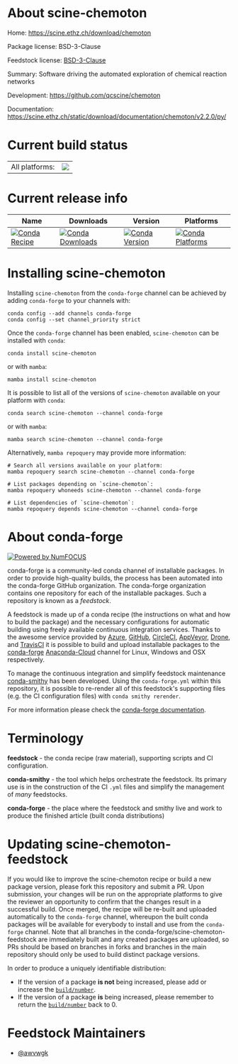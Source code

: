 About scine-chemoton
====================

Home: https://scine.ethz.ch/download/chemoton

Package license: BSD-3-Clause

Feedstock license: [BSD-3-Clause](https://github.com/conda-forge/scine-chemoton-feedstock/blob/main/LICENSE.txt)

Summary: Software driving the automated exploration of chemical reaction networks

Development: https://github.com/qcscine/chemoton

Documentation: https://scine.ethz.ch/static/download/documentation/chemoton/v2.2.0/py/

Current build status
====================


<table><tr><td>All platforms:</td>
    <td>
      <a href="https://dev.azure.com/conda-forge/feedstock-builds/_build/latest?definitionId=17196&branchName=main">
        <img src="https://dev.azure.com/conda-forge/feedstock-builds/_apis/build/status/scine-chemoton-feedstock?branchName=main">
      </a>
    </td>
  </tr>
</table>

Current release info
====================

| Name | Downloads | Version | Platforms |
| --- | --- | --- | --- |
| [![Conda Recipe](https://img.shields.io/badge/recipe-scine--chemoton-green.svg)](https://anaconda.org/conda-forge/scine-chemoton) | [![Conda Downloads](https://img.shields.io/conda/dn/conda-forge/scine-chemoton.svg)](https://anaconda.org/conda-forge/scine-chemoton) | [![Conda Version](https://img.shields.io/conda/vn/conda-forge/scine-chemoton.svg)](https://anaconda.org/conda-forge/scine-chemoton) | [![Conda Platforms](https://img.shields.io/conda/pn/conda-forge/scine-chemoton.svg)](https://anaconda.org/conda-forge/scine-chemoton) |

Installing scine-chemoton
=========================

Installing `scine-chemoton` from the `conda-forge` channel can be achieved by adding `conda-forge` to your channels with:

```
conda config --add channels conda-forge
conda config --set channel_priority strict
```

Once the `conda-forge` channel has been enabled, `scine-chemoton` can be installed with `conda`:

```
conda install scine-chemoton
```

or with `mamba`:

```
mamba install scine-chemoton
```

It is possible to list all of the versions of `scine-chemoton` available on your platform with `conda`:

```
conda search scine-chemoton --channel conda-forge
```

or with `mamba`:

```
mamba search scine-chemoton --channel conda-forge
```

Alternatively, `mamba repoquery` may provide more information:

```
# Search all versions available on your platform:
mamba repoquery search scine-chemoton --channel conda-forge

# List packages depending on `scine-chemoton`:
mamba repoquery whoneeds scine-chemoton --channel conda-forge

# List dependencies of `scine-chemoton`:
mamba repoquery depends scine-chemoton --channel conda-forge
```


About conda-forge
=================

[![Powered by
NumFOCUS](https://img.shields.io/badge/powered%20by-NumFOCUS-orange.svg?style=flat&colorA=E1523D&colorB=007D8A)](https://numfocus.org)

conda-forge is a community-led conda channel of installable packages.
In order to provide high-quality builds, the process has been automated into the
conda-forge GitHub organization. The conda-forge organization contains one repository
for each of the installable packages. Such a repository is known as a *feedstock*.

A feedstock is made up of a conda recipe (the instructions on what and how to build
the package) and the necessary configurations for automatic building using freely
available continuous integration services. Thanks to the awesome service provided by
[Azure](https://azure.microsoft.com/en-us/services/devops/), [GitHub](https://github.com/),
[CircleCI](https://circleci.com/), [AppVeyor](https://www.appveyor.com/),
[Drone](https://cloud.drone.io/welcome), and [TravisCI](https://travis-ci.com/)
it is possible to build and upload installable packages to the
[conda-forge](https://anaconda.org/conda-forge) [Anaconda-Cloud](https://anaconda.org/)
channel for Linux, Windows and OSX respectively.

To manage the continuous integration and simplify feedstock maintenance
[conda-smithy](https://github.com/conda-forge/conda-smithy) has been developed.
Using the ``conda-forge.yml`` within this repository, it is possible to re-render all of
this feedstock's supporting files (e.g. the CI configuration files) with ``conda smithy rerender``.

For more information please check the [conda-forge documentation](https://conda-forge.org/docs/).

Terminology
===========

**feedstock** - the conda recipe (raw material), supporting scripts and CI configuration.

**conda-smithy** - the tool which helps orchestrate the feedstock.
                   Its primary use is in the construction of the CI ``.yml`` files
                   and simplify the management of *many* feedstocks.

**conda-forge** - the place where the feedstock and smithy live and work to
                  produce the finished article (built conda distributions)


Updating scine-chemoton-feedstock
=================================

If you would like to improve the scine-chemoton recipe or build a new
package version, please fork this repository and submit a PR. Upon submission,
your changes will be run on the appropriate platforms to give the reviewer an
opportunity to confirm that the changes result in a successful build. Once
merged, the recipe will be re-built and uploaded automatically to the
`conda-forge` channel, whereupon the built conda packages will be available for
everybody to install and use from the `conda-forge` channel.
Note that all branches in the conda-forge/scine-chemoton-feedstock are
immediately built and any created packages are uploaded, so PRs should be based
on branches in forks and branches in the main repository should only be used to
build distinct package versions.

In order to produce a uniquely identifiable distribution:
 * If the version of a package **is not** being increased, please add or increase
   the [``build/number``](https://docs.conda.io/projects/conda-build/en/latest/resources/define-metadata.html#build-number-and-string).
 * If the version of a package **is** being increased, please remember to return
   the [``build/number``](https://docs.conda.io/projects/conda-build/en/latest/resources/define-metadata.html#build-number-and-string)
   back to 0.

Feedstock Maintainers
=====================

* [@awvwgk](https://github.com/awvwgk/)

